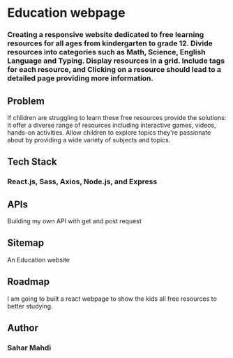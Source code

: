 <h1>Education webpage</h1>

<h3>Creating a responsive website dedicated to free learning resources for all ages from kindergarten to grade 12.
Divide resources into categories such as Math, Science, English Language and Typing. Display resources in a grid. Include tags for each resource, and Clicking on a resource should lead to a detailed page providing more information.</h3>

<h2> Problem </h2>
<p>If children are struggling to learn these free resources provide the solutions:
It offer a diverse range of resources including interactive games, videos, hands-on activities. Allow children to explore topics they're passionate about by providing a wide variety of subjects and topics.</p>

<h2>Tech Stack </h2>

<h3>React.js,
Sass,
Axios,
Node.js, and Express</h3>

<h2>APIs</h2>

<p>Building my own API with get and post request</p>

<h2> Sitemap </h2>
<p>An Education website </p>

<h2>Roadmap</h2>
<p>I am going to built a react webpage to show the kids all free resources to better studying.</p>

<h2>Author</h2>
<h3>Sahar Mahdi</h3>
